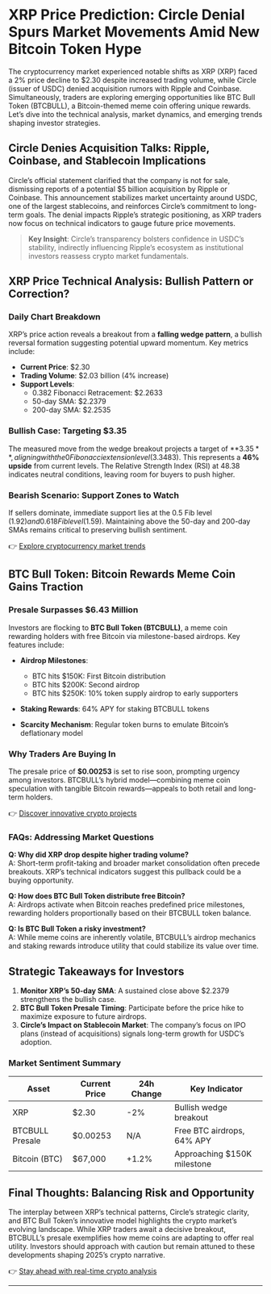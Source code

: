 # XRP Price Prediction: Circle Denial Spurs Market Movements Amid New Bitcoin Token Hype  

The cryptocurrency market experienced notable shifts as XRP (XRP) faced a 2% price decline to $2.30 despite increased trading volume, while Circle (issuer of USDC) denied acquisition rumors with Ripple and Coinbase. Simultaneously, traders are exploring emerging opportunities like BTC Bull Token (BTCBULL), a Bitcoin-themed meme coin offering unique rewards. Let’s dive into the technical analysis, market dynamics, and emerging trends shaping investor strategies.  

## Circle Denies Acquisition Talks: Ripple, Coinbase, and Stablecoin Implications  

Circle’s official statement clarified that the company is not for sale, dismissing reports of a potential $5 billion acquisition by Ripple or Coinbase. This announcement stabilizes market uncertainty around USDC, one of the largest stablecoins, and reinforces Circle’s commitment to long-term goals. The denial impacts Ripple’s strategic positioning, as XRP traders now focus on technical indicators to gauge future price movements.  

> **Key Insight**: Circle’s transparency bolsters confidence in USDC’s stability, indirectly influencing Ripple’s ecosystem as institutional investors reassess crypto market fundamentals.  

## XRP Price Technical Analysis: Bullish Pattern or Correction?  

### Daily Chart Breakdown  

XRP’s price action reveals a breakout from a **falling wedge pattern**, a bullish reversal formation suggesting potential upward momentum. Key metrics include:  

- **Current Price**: $2.30  
- **Trading Volume**: $2.03 billion (4% increase)  
- **Support Levels**:  
  - 0.382 Fibonacci Retracement: $2.2633  
  - 50-day SMA: $2.2379  
  - 200-day SMA: $2.2535  

### Bullish Case: Targeting $3.35  

The measured move from the wedge breakout projects a target of **$3.35**, aligning with the 0 Fibonacci extension level ($3.3483). This represents a **46% upside** from current levels. The Relative Strength Index (RSI) at 48.38 indicates neutral conditions, leaving room for buyers to push higher.  

### Bearish Scenario: Support Zones to Watch  

If sellers dominate, immediate support lies at the 0.5 Fib level ($1.92) and 0.618 Fib level ($1.59). Maintaining above the 50-day and 200-day SMAs remains critical to preserving bullish sentiment.  

👉 [Explore cryptocurrency market trends](https://bit.ly/okx-bonus)  

## BTC Bull Token: Bitcoin Rewards Meme Coin Gains Traction  

### Presale Surpasses $6.43 Million  

Investors are flocking to **BTC Bull Token (BTCBULL)**, a meme coin rewarding holders with free Bitcoin via milestone-based airdrops. Key features include:  

- **Airdrop Milestones**:  
  - BTC hits $150K: First Bitcoin distribution  
  - BTC hits $200K: Second airdrop  
  - BTC hits $250K: 10% token supply airdrop to early supporters  

- **Staking Rewards**: 64% APY for staking BTCBULL tokens  

- **Scarcity Mechanism**: Regular token burns to emulate Bitcoin’s deflationary model  

### Why Traders Are Buying In  

The presale price of **$0.00253** is set to rise soon, prompting urgency among investors. BTCBULL’s hybrid model—combining meme coin speculation with tangible Bitcoin rewards—appeals to both retail and long-term holders.  

👉 [Discover innovative crypto projects](https://bit.ly/okx-bonus)  

### FAQs: Addressing Market Questions  

**Q: Why did XRP drop despite higher trading volume?**  
A: Short-term profit-taking and broader market consolidation often precede breakouts. XRP’s technical indicators suggest this pullback could be a buying opportunity.  

**Q: How does BTC Bull Token distribute free Bitcoin?**  
A: Airdrops activate when Bitcoin reaches predefined price milestones, rewarding holders proportionally based on their BTCBULL token balance.  

**Q: Is BTC Bull Token a risky investment?**  
A: While meme coins are inherently volatile, BTCBULL’s airdrop mechanics and staking rewards introduce utility that could stabilize its value over time.  

## Strategic Takeaways for Investors  

1. **Monitor XRP’s 50-day SMA**: A sustained close above $2.2379 strengthens the bullish case.  
2. **BTC Bull Token Presale Timing**: Participate before the price hike to maximize exposure to future airdrops.  
3. **Circle’s Impact on Stablecoin Market**: The company’s focus on IPO plans (instead of acquisitions) signals long-term growth for USDC’s adoption.  

### Market Sentiment Summary  

| Asset         | Current Price | 24h Change | Key Indicator                |  
|---------------|---------------|------------|------------------------------|  
| XRP           | $2.30         | -2%        | Bullish wedge breakout       |  
| BTCBULL Presale| $0.00253      | N/A        | Free BTC airdrops, 64% APY   |  
| Bitcoin (BTC) | $67,000       | +1.2%      | Approaching $150K milestone  |  

## Final Thoughts: Balancing Risk and Opportunity  

The interplay between XRP’s technical patterns, Circle’s strategic clarity, and BTC Bull Token’s innovative model highlights the crypto market’s evolving landscape. While XRP traders await a decisive breakout, BTCBULL’s presale exemplifies how meme coins are adapting to offer real utility. Investors should approach with caution but remain attuned to these developments shaping 2025’s crypto narrative.  

👉 [Stay ahead with real-time crypto analysis](https://bit.ly/okx-bonus)  

---  
